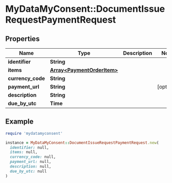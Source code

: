 # MyDataMyConsent::DocumentIssueRequestPaymentRequest

## Properties

| Name | Type | Description | Notes |
| ---- | ---- | ----------- | ----- |
| **identifier** | **String** |  |  |
| **items** | [**Array&lt;PaymentOrderItem&gt;**](PaymentOrderItem.md) |  |  |
| **currency_code** | **String** |  |  |
| **payment_url** | **String** |  | [optional] |
| **description** | **String** |  |  |
| **due_by_utc** | **Time** |  |  |

## Example

```ruby
require 'mydatamyconsent'

instance = MyDataMyConsent::DocumentIssueRequestPaymentRequest.new(
  identifier: null,
  items: null,
  currency_code: null,
  payment_url: null,
  description: null,
  due_by_utc: null
)
```

